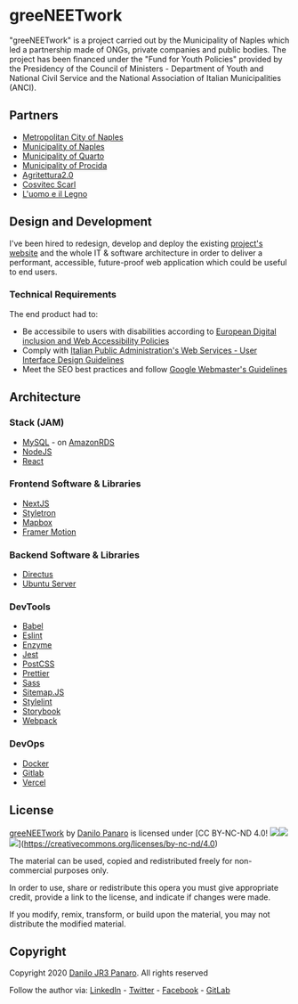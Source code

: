 # greeNEETwork

"greeNEETwork" is a project carried out by the Municipality of Naples which led a partnership made of ONGs, private companies and public bodies. The project has been financed under the "Fund for Youth Policies" provided by the Presidency of the Council of Ministers - Department of Youth and National Civil Service and the National Association of Italian Municipalities (ANCI).

## Partners

- [Metropolitan City of Naples](https://www.cittametropolitana.na.it/)
- [Municipality of Naples](http://www.comune.napoli.it)
- [Municipality of Quarto](https://www.comune.quarto.na.it/)
- [Municipality of Procida](http://www.comune.procida.na.it/)
- [Agritettura2.0](https://www.agritettura.org/)
- [Cosvitec Scarl](http://www.cosvitec.com/index.php/en/)
- [L'uomo e il Legno](https://www.luomoeillegno.com/)

## Design and Development

I've been hired to redesign, develop and deploy the existing [project's website](http://greeneetwork.it) and the whole IT & software architecture in order to deliver a performant, accessible, future-proof web application which could be useful to end users.

### Technical Requirements

The end product had to:

- Be accessibile to users with disabilities according to [European Digital inclusion and Web Accessibility Policies](https://ec.europa.eu/digital-single-market/en/web-accessibility)
- Comply with [Italian Public Administration's Web Services - User Interface Design Guidelines](https://docs.italia.it/italia/designers-italia/design-linee-guida-docs/it/stabile/)
- Meet the SEO best practices and follow [Google Webmaster's Guidelines](https://support.google.com/webmasters/topic/6001981)

## Architecture

### Stack (JAM)

- [MySQL](https://mysql.com/) - on [AmazonRDS](https://aws.amazon.com/rds/)
- [NodeJS](https://www.nodejs.org/)
- [React](https://www.reactjs.org)

### Frontend Software & Libraries

- [NextJS](https://nextjs.org/)
- [Styletron](https://styletron.org/)
- [Mapbox](https://www.mapbox.com/)
- [Framer Motion](https://framer.com/api/motion)

### Backend Software & Libraries

- [Directus](https://directus.io/)
- [Ubuntu Server](https://www.ubuntu.com/server)

### DevTools

- [Babel](https://babeljs.io/)
- [Eslint](https://eslint.org)
- [Enzyme](https://enzymejs.github.io/enzyme/)
- [Jest](https://jestjs.io/)
- [PostCSS](https://postcss.org/)
- [Prettier](https://prettier.io/)
- [Sass](https://sass-lang.com/)
- [Sitemap.JS](https://github.com/ekalinin/sitemap.js)
- [Stylelint](https://stylelint.io/)
- [Storybook](https://storybook.js.org/)
- [Webpack](https://webpack.js.org/)

### DevOps

- [Docker](https://www.docker.com/)
- [Gitlab](https://gitlab.com)
- [Vercel](https://vercel.com)

## License

[greeNEETwork](https://greeneetwork.agritettura.org) by [Danilo Panaro](https://www.jr3.it) is licensed under [CC BY-NC-ND 4.0! [](https://search.creativecommons.org/static/img/cc_icon.svg)![](https://search.creativecommons.org/static/img/cc-by_icon.svg)![](https://search.creativecommons.org/static/img/cc-nc_icon.svg)![](https://search.creativecommons.org/static/img/cc-nd_icon.svg)](https://creativecommons.org/licenses/by-nc-nd/4.0)

The material can be used, copied and redistributed freely for non-commercial purposes only.

In order to use, share or redistribute this opera you must give appropriate credit, provide a link to the license, and indicate if changes were made.

If you modify, remix, transform, or build upon the material, you may not distribute the modified material.

## Copyright

Copyright 2020 [Danilo JR3 Panaro](https://www.jr3.it). All rights reserved

Follow the author via: [LinkedIn](https://www.linkedin.com/in/danilojr3panaro) - [Twitter](http://www.twitter.com/danilojr3panaro) - [Facebook](http://www.facebook.com/danilo.jr3.panaro) - [GitLab](https://gitlab.com/djr3)
